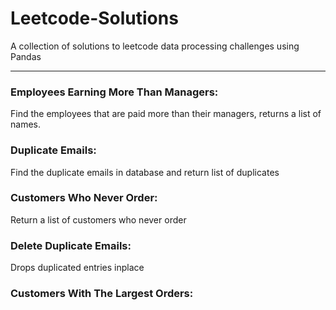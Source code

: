 # Leetcode-Solutions

A collection of solutions to leetcode data processing challenges using Pandas

---

### Employees Earning More Than Managers: 
Find the employees that are paid more than their managers, returns a list of names.

### Duplicate Emails:
Find the duplicate emails in database and return list of duplicates

### Customers Who Never Order:
Return a list of customers who never order

### Delete Duplicate Emails:
Drops duplicated entries inplace

### Customers With The Largest Orders:
